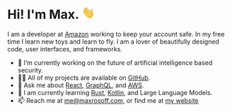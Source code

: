<h1>Hi! I'm Max. <img src="https://raw.githubusercontent.com/ABSphreak/ABSphreak/master/gifs/Hi.gif" width="30" /></h1>

I am a developer at [Amazon](https://www.amazon.jobs/en/job_categories/software-development) working to keep your account safe. In my free time I learn new toys and learn to fly. I am a lover of beautifully designed code, user interfaces, and frameworks.

- 🔭 I’m currently working on the future of artificial intelligence based security.
- 👨‍💻 All of my projects are available on [GitHub](https://github.com/mrrosoff).
- 💬 Ask me about [React](https://reactjs.org/), [GraphQL](https://graphql.org/), and [AWS](https://aws.amazon.com/).
- 🧠 I am currently learning [Rust](https://www.rust-lang.org/), [Kotlin](https://kotlinlang.org), and Large Language Models.
- 📫 Reach me at [me@maxrosoff.com](mailto:me@maxrosoff.com), or find me at [my website](https://maxrosoff.com)
